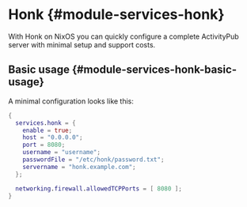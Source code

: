 # Honk {#module-services-honk}

With Honk on NixOS you can quickly configure a complete ActivityPub server with
minimal setup and support costs.

## Basic usage {#module-services-honk-basic-usage}

A minimal configuration looks like this:

```nix
{
  services.honk = {
    enable = true;
    host = "0.0.0.0";
    port = 8080;
    username = "username";
    passwordFile = "/etc/honk/password.txt";
    servername = "honk.example.com";
  };

  networking.firewall.allowedTCPPorts = [ 8080 ];
}
```
